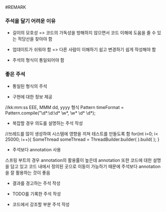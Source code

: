 #REMARK


### 주석을 달기 어려운 이유
- 길이의 모호성 => 코드의 가독성을 방해하지 않으면서 코드 이해에 도움을 줄 수 있는 적당선을 찾아야 함

- 업데이트가 쉬워야 함 => 다른 사람이 이해하기 쉽고 변경하기 쉽게 작성해야 함

- 주석의 형식이 통일되어야 함


### 좋은 주석 
- 통일된 형식의 주석


- 구현에 대한 정보 제공

//kk:mm:ss EEE, MMM dd, yyyy 형식
Pattern timeFormat = Pattern.compile("\\d*:\\d:\\d* \\w*, \\w* \\d* \\d*);


- 복잡할 경우 의도를 설명하는 주석 작성

//쓰레드를 많이 생성하여 시스템에 영향을 끼쳐 테스트를 만들도록 함
for(int i=0; i< 25000; i++){
     SomeThread someThread = ThreadBuilder.builder( ).build( );
}


- 주석보다 annotation 사용

스프링 부트의 경우 annotation의 활용률이 높은데 annotation 또한 코드에 대한 설명을 담고 있고 코드 내에서 정의된 곳으로 이동이 가능하기 때문에 주석보다 annotation을 잘 활용하는 것이 좋음


- 결과를 경고하는 주석 작성


- TODO를 기록한 주석 작성


- 코드에서 강조할 부분 주석 작성
